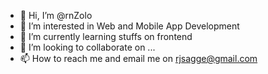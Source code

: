 - 👋 Hi, I’m @rnZolo
- 👀 I’m interested in Web and Mobile App Development
- 🌱 I’m currently learning  stuffs on frontend 
- 💞️ I’m looking to collaborate on ...
- 📫 How to reach me and email me on rjsagge@gmail.com

<!---
rnZolo/rnZolo is a ✨ special ✨ repository because its `README.md` (this file) appears on your GitHub profile.
You can click the Preview link to take a look at your changes.
--->
